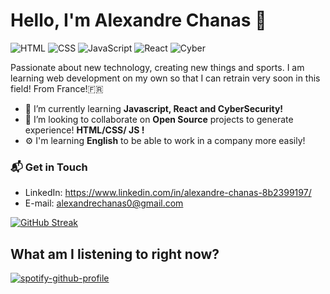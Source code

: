 # Hello, I'm Alexandre Chanas 👋

![HTML](https://img.shields.io/badge/HTML-Intermediate-orange)
![CSS](https://img.shields.io/badge/CSS-Intermediate-blue)
![JavaScript](https://img.shields.io/badge/JavaScript-Intermediate-yellow)
![React](https://img.shields.io/badge/React-Learning-blue)
![Cyber](https://img.shields.io/badge/CyberSecurity-Learning-red)

Passionate about new technology, creating new things and sports. I am learning web development on my own so that I can retrain very soon in this field! From France!🇫🇷

- 🌱 I’m currently learning **Javascript, React and CyberSecurity!**
- 👯 I’m looking to collaborate on **Open Source** projects to generate experience! **HTML/CSS/ JS !**
- ⚙️ I'm learning **English** to be able to work in a company more easily!

### 📬 Get in Touch

- LinkedIn: https://www.linkedin.com/in/alexandre-chanas-8b2399197/
- E-mail: alexandrechanas0@gmail.com

[![GitHub Streak](http://github-readme-streak-stats.herokuapp.com?user=Alexandre-Chs&theme=dark&hide_border=true&date_format=M%20j%5B%2C%20Y%5D)](https://git.io/streak-stats)


## What am I listening to right now?
[![spotify-github-profile](https://spotify-github-profile.vercel.app/api/view?uid=1142025166&cover_image=true&theme=novatorem&bar_color=53b14f&bar_color_cover=false)](https://github.com/kittinan/spotify-github-profile)
